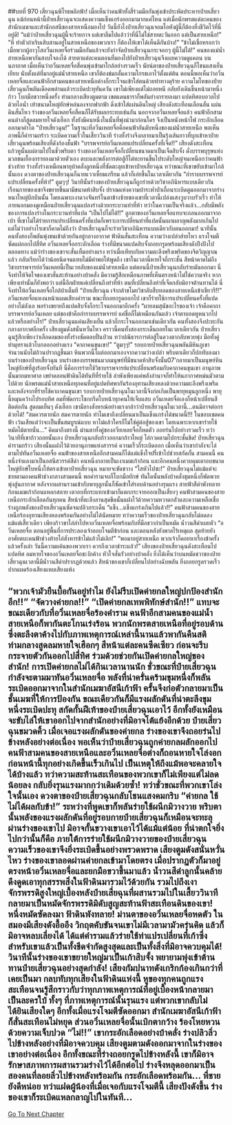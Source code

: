##บทที่ 970 เสี่ยวฉุนพิโรธพลิกฟ้า!
เมื่อเห็นว่าคนฟ้าทั้งสี่ร่วมมือกันพุ่งเข้าประหัตประหารป๋ายเสี่ยวฉุน แม้ก่อนหน้านี้ป๋ายเสี่ยวฉุนจะแสดงความแข็งแกร่งออกมามากแค่ไหน แต่เมื่อนักพรตแต่ละคนของสำนักเมฆาและสำนักอสนีของสายเหนือมองไป วันนี้ยังไงป๋ายเสี่ยวฉุนจอมโอหังผู้นี้ก็ต้องทิ้งชีวิตไว้ที่นี่อยู่ดี!
“แม้ว่าป๋ายเสี่ยวฉุนผู้นี้จะร้ายกาจ แต่เขาลืมไปแล้วว่าที่นี่ไม่ใช่สายตะวันออก แต่เป็นสายเหนือ!”
“หึ ทำตัวกำเริบเสิบสานอยู่ในสายเหนือของพวกเรา ก็ต้องให้เขาได้เห็นดีกันบ้าง!”
“ข้าไม่เชื่อหรอกว่าเมื่อพวกผู้อาวุโสอวิ๋นเหลยจื่อร่วมมือกันแล้วจะยังกำจัดป๋ายเสี่ยวฉุนกระจอกๆ ผู้นี้ไม่ได้!”
คนของแม่น้ำสายเหนือพากันสงบใจลงได้ สายตาแต่ละคนตอนที่มองไปยังป๋ายเสี่ยวฉุนจึงเผยความดูแคลน
บนนภากาศ เมื่อเห็นว่าอวิ๋นเหลยจื่อสี่คนพุ่งเข้ามาใกล้อย่างรวดเร็ว นัยน์ตาของป๋ายเสี่ยวฉุนก็โชนแสงเย็นเยียบ นับตั้งแต่ที่มาอยู่แม่น้ำสายเหนือ เขาก็ต้องข่มกลั้นความโกรธเอาไว้ตั้งแต่ต้น ตอนนี้พอเห็นว่าอวิ๋นเหลยจื่อและคนฟ้าอีกสามคนของสายเหนือต่างก็กระโจนเข้าใส่ตนด้วยท่าทางดุร้าย ความโมโหของป๋ายเสี่ยวฉุนก็พลันเดือดพล่านแล้วระเบิดปะทุทันควัน
เขาไม่เพียงแต่ไม่ถอยหนี กลับยังเดินขึ้นหน้ามาหนึ่งก้าว โบกมือขวาหนึ่งครั้ง ท่ามกลางเสียงตูมตาม เขตแดนธาราก็พลันย่างกรายลงมา แปดทิศอบอวลไปด้วยไอน้ำ เท้าขนาดใหญ่ยักษ์หล่นลงจากฟากฟ้า ดิ่งเข้าใส่แผ่นดินใหญ่
เสียงดังสะเทือนเลือนลั่น แผ่นดินสั่นไหว ร่างของอวิ๋นเหลยจื่อสี่คนก็ได้รับผลกระทบเช่นกัน นอกจากอวิ๋นเหลยจื่อแล้ว คนฟ้าอีกสามคนต่างก็สูดลมหายใจดังเฮือก ทั้งยังมีคนหนึ่งในนั้นที่พุ่งนำมาก่อนใคร จึงเป็นหนังหน้าไฟ กระอักเลือดออกมาคำโต
“ป๋ายเสี่ยวฉุน!” ในฐานะที่อวิ๋นเหลยจื่อคือคนฟ้าอันดับหนึ่งของแม่น้ำสายเหนือ พอเห็นภาพนี้ก็คำรามกร้าว ระเบิดความเร็วในเสี้ยววินาที ร่างทั้งร่างจึงกลายมาเป็นรุ้งเส้นยาวที่บุกเข้าหาป๋ายเสี่ยวฉุนพร้อมเสียงที่ดังก้องชั้นฟ้า
“บรรพจารย์อวิ๋นเหลยแปรเปลี่ยนครั้งที่เจ็ด!!” เสียงดังสะเทือนแก้วหูนั้นแผ่ลามไปในชั่วพริบตา ร่างของอวิ๋นเหลยจื่อก็เปลี่ยนขนาดมาเป็นเจ็ดสิบจั้ง ดั่งบรรพบุรุษแห่งมวลชนเยื้องกรายลงมาด้วยตัวเอง ตบะและพลังการต่อสู้ก็ไต่ทะยานขึ้นไประดับใหญ่จนเหนือกว่าคนฟ้าช่วงท้าย ร่างทั้งร่างเหมือนพายุบ้าคลั่งลูกหนึ่งที่ซัดตะลุยเข้าหาป๋ายเสี่ยวฉุน
ทว่าขณะที่เขาขยับเข้ามาใกล้นั้นเอง ดวงตาของป๋ายเสี่ยวฉุนก็ฉายแววเหี้ยมเกรียม แล้วก็เอ่ยขึ้นในเวลาเดียวกัน
“กำราบบรรพจารย์แปรเปลี่ยนครั้งที่ห้า!”
ตูมๆๆ!
วินาทีนั้นร่างของป๋ายเสี่ยวฉุนก็ถูกร่ายด้วยวิชาอภินิหารแบบเดียวกัน เรือนกายของเขาจึงขยายขึ้นมามีขนาดห้าสิบจั้ง ปราณแห่งความบ้าระห่ำป่าเถื่อนระเบิดตูมออกมาจากร่างหนาใหญ่บึกบึนนั้น โดยเฉพาะเงาดวงจันทร์ในตาข้างซ้ายของเขาที่เวลานี้เปล่งแสงวูบวาบรัวเร็ว ทำให้ภายนอกมองดูเหมือนป๋ายเสี่ยวฉุนแปลงร่างด้วยกระบวนท่าที่ห้า ทว่าในความเป็นจริงแล้ว...กลับมีพลังของการแปลงร่างในกระบวนท่าที่แปด
“เป็นไปไม่ได้!!” ลูกตาของอวิ๋นเหลยจื่อแทบจะถลนออกมาจากเบ้า ที่เขาไม่ได้ร่ายการแปรเปลี่ยนครั้งที่แปดก็เพราะการเปลี่ยนท่าที่แปดนั้นเผาผลาญพลังมากเกินไป แต่ไม่ว่าอย่างไรเขาก็คาดไม่ถึงว่า ป๋ายเสี่ยวฉุนก็จะร่ายวิชาอภินิหารแบบเดียวกับตนออกมา!
นาทีนั้น คนทั้งสองก็พลันพุ่งชนเข้าด้วยกันอยู่กลางอากาศ ฟ้าดินสั่นสะเทือน ความว่างเปล่าส่ายไหว แรงโจมตีซัดแผ่ออกไปสี่ทิศ อวิ๋นเหลยจื่อกระอักเลือด ร่างที่มีขนาดแปดสิบจั้งถอยกรูดพร้อมเสียงดังปึงปังไปตลอดทาง
แม้ว่าร่างของเขาจะสั่นเทิ้มอย่างแรง ทว่าเมื่อเทียบกับความตะลึงพรึงเพริดของจิตวิญญาณแล้ว กลับเรียกได้ว่าน้อยนิดจนแทบไม่มีค่าพอให้พูดถึง เขาในเวลานี้หายใจถี่กระชั้น สีหน้าคาดไม่ถึง วิชาบรรพจารย์อวิ๋นเหลยนี้เป็นเวทลับของแม่น้ำสายเหนือ แต่ตอนนี้ป๋ายเสี่ยวฉุนกลับร่ายมันออกมา นี่จึงทำให้จิตใจของเขาสั่นสะท้านอย่างบ้าคลั่ง มีความรู้สึกเหมือนภาพที่เห็นตรงหน้าไม่ใช่ความจริง
หากเพียงเท่านั้นก็ยังพอว่า แต่นี้อีกฝ่ายแค่เปลี่ยนถึงท่าที่ห้า ตนที่เปลี่ยนถึงท่าที่เจ็ดกลับมิอาจต้านทานได้ นี่จึงทำให้อวิ๋นเหลยจื่อใกล้บ้าเต็มที
“ป๋ายเสี่ยวฉุน เจ้ากล้าขโมยวิชาลับสืบทอดของสายเหนือข้าเชียวรึ!!” อวิ๋นเหลยจื่อแหงนหน้าแผดเสียงคำราม ขณะที่ถอยกรูดออกไป เขาก็ร่ายใช้การแปรเปลี่ยนครั้งที่แปดอย่างไม่ลังเล พอร่างขยายถึงแปดสิบจั้งก็กระโจนออกมาอีกครั้ง
“ผายลมสุนัขอะไรของเจ้า เจ้าคือคาถาบรรพจารย์อวิ๋นเหลย แต่ของข้าคือกำราบบรรพจารย์ แค่ชื่อก็ไม่เหมือนกันแล้ว เจ้าตาบอดหูหนวกไปแล้วหรืออย่างไร!” ป๋ายเสี่ยวฉุนแค่นเสียงเย็น แล้วก็กระโจนออกมาเช่นเดียวกัน คนทั้งสองจึงปะทะกันกลางอากาศอีกครั้ง
เสียงตูมดังสนั่นหวั่นไหว คราวนี้คนทั้งสองกระเด็นถอยในเวลาเดียวกัน ป๋ายเสี่ยวฉุนรู้สึกเพียงว่าเลือดลมของทั้งร่างซัดตลบปั่นป่วน ทว่าปณิธารการต่อสู้ในดวงตากลับพวยพุ่ง มือทั้งคู่ทำมุทราแล้วโบกออกอย่างแรง
“คาถาคนขุนเขา!”
“ตูมๆๆ!”
รอบกายป๋ายเสี่ยวฉุนพลันมีหินภูเขาจำนวนนับไม่ถ้วนปรากฏขึ้นมา หินพวกนี้โผล่ออกมาเองจากความว่างเปล่า พริบตาเดียวก็ปกทับลงมาบนร่างของป๋ายเสี่ยวฉุน บนร่างของบรรพชนมวลมนุษย์ที่มีขนาดห้าสิบจั้งนั้น07’กลายมาเป็นมนุษย์หินใหญ่ยักษ์ที่สูงร้อยจั้งทันที
นี่คือการร่ายใช้วิชาบรรพจารย์แปรเปลี่ยนพร้อมกับคาถาคนขุนเขา อานุภาพนั้นมากมหาศาล เขย่าคลอนฟ้าดินได้ทันทีที่ร่ายใช้ ลำพังเพียงแค่พลังอำนาจก็ทำให้นภากาศหม่นมัวตามไปด้วย นักพรตแม่น้ำสายเหนือทุกคนที่อยู่แปดทิศพากันร้องอุทานเสียงหลงด้วยความตะลึงพรึงเพริด
และหลังจากที่ร่ายใช้คาถาคนขุนเขา รอบกายป๋ายเสี่ยวฉุนในเวลานี้จึงก่อเกิดเป็นพายุหมุนลูกหนึ่ง พายุนี้หมุนคว้างไปรอบทิศ ลมที่พัดกระโชกกรีดใบหน้าทุกคนให้เจ็บแสบ อวิ๋นเหลยจื่อเองก็หน้าเปลี่ยนสีติดต่อกัน สูดลมเย็นๆ ดังเฮือก
เขามีลางสังหรณ์อย่างแรงกล้าว่าป๋ายเสี่ยวฉุนในเวลานี้...ตนมิอาจต่อกรด้วยได้!
“สมควรตายนัก สมควรตายนัก ทำไมเขาถึงเปลี่ยนมาเป็นแข็งแกร่งได้ขนาดนี้!!! ในขอบเขตคนฟ้า เว้นเสียแต่ว่าจะเป็นขั้นสมบูรณ์แบบ หาไม่แล้วใครก็ไม่ใช่คู่ต่อสู้ของเขา โดยเฉพาะหากเขาร่ายใช้หมัดไม้ตายนั่น...” คิดมาถึงตรงนี้ ม่านตาทั้งคู่ของอวิ๋ยเหลยจื่อก็หดตัว ถอยร่นไปอย่างรวดเร็ว ทว่าวินาทีที่เขาก้าวถอยนั้นเอง ป๋ายเสี่ยวฉุนกลับก้าวออกมาก้าวใหญ่ ไล่กวดตามไปกระชั้นชิด!
ป๋ายเสี่ยวฉุนคำรามกร้าว เสียงนั้นแฝงไว้ด้วยอานุภาพแห่งสวรรค์ ความเร็วก็ระเบิดออก เมื่อเห็นว่าเขากำลังจะไล่ตามไปทันอวิ๋นเหลยจื่อ คนฟ้าของสายเหนืออีกสามคนก็ได้แต่แข็งใจปรี่เข้าไปช่วยสกัดกั้น
สามคนนี้ คนหนึ่งจำแลงมาเป็นอสนีสวรรค์สีดำ คนหนึ่งกลายเป็นเงาเมฆเก้าก้อน และอีกคนหนึ่งควบคุมเตาอบขนาดใหญ่ยักษ์ใบหนึ่งให้ตรงเข้าหาป๋ายเสี่ยวฉุน หมายจะขัดขวาง
“ไสหัวไปซะ!” ป๋ายเสี่ยวฉุนไม่แม้แต่จะชายตามองคนฟ้าช่วงกลางสามคนนี้ พอคำรามจบก็โบกมือยักษ์ ทันใดนั้นพลังบ้าคลั่งขุมหนึ่งก็พัดพวยพุ่งสู่นภากาศ หลังจากผสานรวมเข้ากับพายุลูกนั้นก็ซัดเข้าใส่รอบด้านอย่างรุนแรง
สายฟ้าสีดำพังทลาย ก้อนเมฆเก้าก้อนแหลกสลาย เตาอบที่กระแทกเข้ามาก็แตกกระจายออกเป็นเสี่ยงๆ คนฟ้าสามคนของสายเหนือกระอักเลือดกันทุกคน สีหน้าที่ตะลึงลานสุดขีดนั้นแฝงไว้ด้วยความหวาดกลัวและความเหลือเชื่อ ร่างถูกพลังของป๋ายเสี่ยวฉุนซัดจนปลิวกระเด็น
“แข็ง...แข็งแกร่งเกินไปแล้ว!!” คนฟ้าสามคนของสายเหนือร้องอุทานเสียงหลงพร้อมกันอย่างไม่ได้นัดหมาย
ทว่าความเร็วของป๋ายเสี่ยวฉุนกลับไม่ลดลงแม้แต่เสี้ยวเดียว เพียงก้าวขาไล่ล่าไปหาอวิ๋นเหลยจื่อพร้อมกับที่มือขวากำเป็นหมัด น้ำวนสีดำเผยตัว
“อวิ๋นเหลยจื่อ ตอนอยู่พื้นที่การประลองเจ้าลอบโจมตีข้าก่อน และตอนหลังยังพาลไร้เหตุผล สุดท้ายยังอาศัยตบะคนฟ้าช่วงท้ายไล่สังหารข้าไม่แล้วไม่เลิก!”
“พอมาอยู่สายเหนือ พวกเจ้าก็คอยหาเรื่องข้าครั้งแล้วครั้งเล่า วันนี้ความแค้นของพวกเรา ควรถึงเวลาชำระแล้ว!” เสียงของป๋ายเสี่ยวฉุนดังสะเทือนไปแปดทิศ
ลมหายใจของอวิ๋นเหลยจื่อชะงักค้าง หัวใจสั่นรัวอย่างบ้าคลั่ง ยิ่งได้เห็นว่าบนหมัดขวาของป๋ายเสี่ยวฉุนเวลานี้มีน้ำวนสีดำปรากฏด้วยแล้ว สีหน้าของเขาก็เปลี่ยนไปอย่างฉับพลัน ยิ่งถอยกรูดรวดเร็ว ปากแผดร้องเสียงแหบเสียงแห้ง


“พวกเจ้ามัวยืนบื้อกันอยู่ทำไม ยังไม่รีบเปิดค่ายกลใหญ่ปกป้องสำนักอีก!!”
“จัดวางค่ายกล!!”
“เปิดค่ายกลเทพพิทักษ์สำนัก!!” แทบจะขณะเดียวกับที่อวิ๋นเหลยจื่อร้องคำราม คนฟ้าอีกสามคนของแม่น้ำสายเหนือก็พากันตะโกนเร่งร้อน พวกนักพรตสายเหนือที่อยู่รอบด้านซึ่งตะลึงตาค้างไปกับภาพเหตุการณ์เหล่านี้นานแล้วพากันคืนสติท่ามกลางสูดลมหายใจเฮือกๆ สีหน้าแต่ละคนซีดเซียว ก่อนจะรีบกระจายตัวกันออกไปสี่ทิศ ร่วมด้วยช่วยกันเปิดค่ายกลใหญ่ของสำนัก!
การเปิดค่ายกลไม่ได้กินเวลานานนัก ชั่วขณะที่ป๋ายเสี่ยวฉุนกำลังจะตามมาทันอวิ๋นเหลยจื่อ พลังที่น่าครั่นคร้ามขุมหนึ่งก็พลันระเบิดออกมาจากในสำนักเมฆาอัสนีเก้าฟ้า ครั้นจึงก่อตัวกลายมาเป็นชั้นเมฆที่ให้การป้องกัน ขณะเดียวกันก็มีแรงผลักดันที่น่าตะลึงขุมหนึ่งระเบิดปะทุ สกัดกั้นฝีเท้าของป๋ายเสี่ยวฉุนเอาไว้ อีกทั้งยังเหมือนจะขับไล่ให้เขาออกไปจากสำนักอย่างที่มิอาจโต้แย้งอีกด้วย
ป๋ายเสี่ยวฉุนขมวดคิ้ว เมื่อเจอแรงผลักดันของค่ายกล ร่างของเขาจึงถอยร่นไปข้างหลังอย่างต่อเนื่อง
พอเห็นว่าป๋ายเสี่ยวฉุนถูกค่ายกลผลักออกไป คนฟ้าสามคนของสายเหนือและอวิ๋นเหลยจื่อต่างก็ถอนหายใจโล่งอก ก่อนหน้านี้ทุกอย่างเกิดขึ้นเร็วเกินไป เป็นเหตุให้ถึงแม้พอจะคลายใจได้บ้างแล้ว ทว่าความสะท้านสะเทือนของพวกเขาก็ไม่เพียงแต่ไม่ลดน้อยลง กลับยิ่งรุนแรงมากกว่าเดิมด้วยซ้ำ!
ทว่าชั่วขณะที่พวกเขาโล่งใจนั้นเอง ดวงตาของป๋ายเสี่ยวฉุนกลับโชนแสงคมกริบ
“ค่ายกล ใช้ไม่ได้ผลกับข้า!” ระหว่างที่พูดเขาก็พลันร่ายใช้ผนึกมิวางวาย พริบตานั้นพลังของแรงผลักดันที่อยู่รอบกายป๋ายเสี่ยวฉุนก็เหมือนจะทะลุผ่านร่างของเขาไป มิอาจกั้นขวางเขาเอาไว้ได้แม้แต่น้อย ที่น่าตกใจยิ่งไปกว่านั้นก็คือ ภายใต้การร่ายใช้ผนึกมิวางวายของป๋ายเสี่ยวฉุน ความเร็วของเขาจึงยิ่งระเบิดขึ้นอย่างพรวดพราด
เสียงตูมดังสนั่นหวั่นไหว ร่างของเขาลอดผ่านค่ายกลเข้ามาโดยตรง เมื่อปรากฏตัวก็มาอยู่ตรงหน้าอวิ๋นเหลยจื่อและยกมือขวาขึ้นมาแล้ว น้ำวนสีดำลูกนั้นคล้ายดึงดูดเอาทุกสรรพสิ่งในฟ้าดินมารวมไว้ด้วยกัน รวมไปถึงเงาจักรพรรดิสูงใหญ่เบื้องหลังป๋ายเสี่ยฉุนที่ผสานรวมไปในเสี้ยววินาที กลายมาเป็นหมัดจักรพรรดิมิดับสูญสะท้านฟ้าสะเทือนดินของเขา!
หนึ่งหมัดซัดลงมา ฟ้าดินพังทลาย!
ม่านตาของอวิ๋นเหลยจื่อหดตัว ในสมองมีเสียงดังอื้ออึง วิกฤตคับขันจนเขาไม่มีเวลามามัวครุ่นคิด แล้วก็มิอาจหลบเลี่ยงได้ ได้แต่คำรามแล้วร่ายใช้ท่าแปรเปลี่ยนที่เก้าซึ่งสำหรับเขาแล้วเป็นทั้งขีดจำกัดสูงสุดและเป็นทั้งสิ่งที่มิอาจควบคุมได้!
วินาทีนั้นร่างของเขาขยายใหญ่มาเป็นเก้าสิบจั้ง พยายามพุ่งเข้าต้านทานป๋ายเสี่ยวฉุนอย่างสุดกำลัง!
เสียงกัมปนาทดังเกริกก้องเกินกว่าที่เคยเป็นมา กลบทับทุกเสียงในฟ้าดินแห่งนี้ หูของทุกคนถูกแรงสะเทือนจนรู้สึกราวกับว่าทุกภาพเหตุการณ์ที่อยู่เบื้องหน้ากลายมาเป็นละครใบ้ ทั้งๆ ที่ภาพเหตุการณ์นั้นรุนแรง แต่พวกเขากลับไม่ได้ยินเสียงใดๆ
อีกทั้งเมื่อแรงโจมตีซัดออกมา สำนักเมฆาอัสนีเก้าฟ้าก็สั่นสะเทือนไม่หยุด ส่วนอวิ๋นเหลยจื่อนั้นเบิกตากว้าง ร้องโหยหวนด้วยความเจ็บปวด
“ไม่!!” เขากระอักเลือดอย่างบ้าคลั่ง ร่างปลิวลิ่วไปข้างหลังอย่างที่มิอาจควบคุม เสียงตูมตามดังออกมาจากในร่างของเขาอย่างต่อเนื่อง อีกทั้งขณะที่ร่างถอยกรูดไปข้างหลังนี้ เขาก็มิอาจรักษาสภาพการผสานรวมร่างไว้ได้อีกต่อไป ร่างจึงหลุดออกมาเป็นสองคนที่ลอยลิ่วไปข้างหลังพร้อมกัน กระอักเลือดพร้อมกัน...
พี่ชายยังดีหน่อย ทว่าแฝดผู้น้องที่เมื่อเจอกับแรงโจมตีนี้ เสียงปังดังขึ้น ร่างของเขาก็ระเบิดแหลกลาญไปในทันที...
------


[Go To Next Chapter]( ./117.md)
